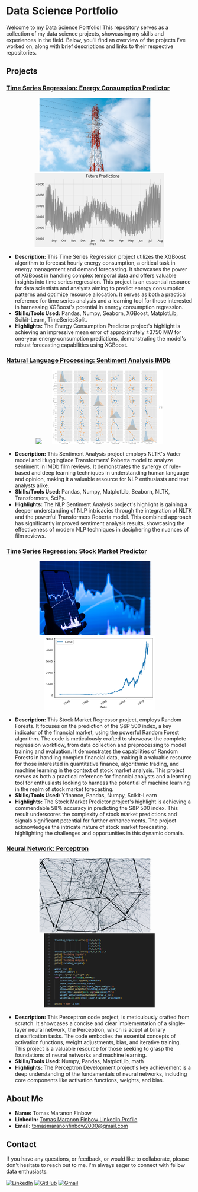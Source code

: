 # Data Science Portfolio

Welcome to my Data Science Portfolio! This repository serves as a collection of my data science projects, showcasing my skills and experiences in the field. Below, you'll find an overview of the projects I've worked on, along with brief descriptions and links to their respective repositories.

## Projects

### [Time Series Regression: Energy Consumption Predictor](https://github.com/tommf00/Data-Science-Portfolio/tree/main/Energy%20consumption%20predictor)
<p align="center">
  <img src="https://github.com/tommf00/Data-Science-Portfolio/blob/main/images/power_grid.jpg" width="300" />
  &nbsp;&nbsp;&nbsp;&nbsp;&nbsp;
  <img src="https://github.com/tommf00/Data-Science-Portfolio/blob/main/images/future_predictions_energy_consumption.png" height="200" width="350" />
</p>

- **Description:** This Time Series Regression project utilizes the XGBoost algorithm to forecast hourly energy consumption, a critical task in energy management and demand forecasting. It showcases the power of XGBoost in handling complex temporal data and offers valuable insights into time series regression. This project is an essential resource for data scientists and analysts aiming to predict energy consumption patterns and optimize resource allocation. It serves as both a practical reference for time series analysis and a learning tool for those interested in harnessing XGBoost's potential in energy consumption regression.
- **Skills/Tools Used:** Pandas, Numpy, Seaborn, XGBoost, MatplotLib, Scikit-Learn, TimeSeriesSplit.
- **Highlights:** The Energy Consumption Predictor project's highlight is achieving an impressive mean error of approximately ±3750 MW for one-year energy consumption predictions, demonstrating the model's robust forecasting capabilities using XGBoost.

### [Natural Language Processing: Sentiment Analysis IMDb](https://github.com/tommf00/Data-Science-Portfolio/tree/main/Sentiment%20Analysis%20IMDB)
<p align="center">
  <img src="https://github.com/tommf00/Data-Science-Portfolio/blob/main/images/film_reviews.jpg" width="300" />
  &nbsp;&nbsp;&nbsp;&nbsp;&nbsp;
  <img src="https://github.com/tommf00/Data-Science-Portfolio/blob/main/images/pair_plot_sentiment.png" height="200" width="300" />
</p>

- **Description:** This Sentiment Analysis project employs NLTK's Vader model and Huggingface Transformers' Roberta model to analyze sentiment in IMDb film reviews. It demonstrates the synergy of rule-based and deep learning techniques in understanding human language and opinion, making it a valuable resource for NLP enthusiasts and text analysts alike.
- **Skills/Tools Used:** Pandas, Numpy, MatplotLib, Seaborn, NLTK, Transformers, SciPy.
- **Highlights:** The NLP Sentiment Analysis project's highlight is gaining a deeper understanding of NLP intricacies through the integration of NLTK and the powerful Transformers Roberta model. This combined approach has significantly improved sentiment analysis results, showcasing the effectiveness of modern NLP techniques in deciphering the nuances of film reviews.

### [Time Series Regression: Stock Market Predictor](https://github.com/tommf00/Data-Science-Portfolio/tree/main/Stock%20Market%20Predictor)
<p align="center">
  <img src="https://github.com/tommf00/Data-Science-Portfolio/blob/main/images/stock_market_img.jpg" width="300" />
  &nbsp;&nbsp;&nbsp;&nbsp;&nbsp;
  <img src="https://github.com/tommf00/Data-Science-Portfolio/blob/main/images/stock_market_sp500.png" height="200" width="300" />
</p>

- **Description:** This Stock Market Regressor project, employs Random Forests. It focuses on the prediction of the S&P 500 index, a key indicator of the financial market, using the powerful Random Forest algorithm. The code is meticulously crafted to showcase the complete regression workflow, from data collection and preprocessing to model training and evaluation. It demonstrates the capabilities of Random Forests in handling complex financial data, making it a valuable resource for those interested in quantitative finance, algorithmic trading, and machine learning in the context of stock market analysis. This project serves as both a practical reference for financial analysts and a learning tool for enthusiasts looking to harness the potential of machine learning in the realm of stock market forecasting.
- **Skills/Tools Used:** Yfinance, Pandas, Numpy, Scikit-Learn
- **Highlights:** The Stock Market Predictor project's highlight is achieving a commendable 58% accuracy in predicting the S&P 500 index. This result underscores the complexity of stock market predictions and signals significant potential for further enhancements. The project acknowledges the intricate nature of stock market forecasting, highlighting the challenges and opportunities in this dynamic domain.

### [Neural Network: Perceptron](https://github.com/tommf00/Data-Science-Portfolio/tree/main/Perceptron)
<p align="center">
  <img src="https://github.com/tommf00/Data-Science-Portfolio/blob/main/images/neural_network_img.jpg" width="300" />
  &nbsp;&nbsp;&nbsp;&nbsp;&nbsp;
  <img src="https://github.com/tommf00/Data-Science-Portfolio/blob/main/images/perceptron_code.png" height="200" width="300" />
</p>

- **Description:** This Perceptron code project, is meticulously crafted from scratch. It showcases a concise and clear implementation of a single-layer neural network, the Perceptron, which is adept at binary classification tasks. The code embodies the essential concepts of activation functions, weight adjustments, bias, and iterative training. This project is a valuable resource for those seeking to grasp the foundations of neural networks and machine learning.
- **Skills/Tools Used:** Numpy, Pandas, MatplotLib, math
- **Highlights:** The Perceptron Development project's key achievement is a deep understanding of the fundamentals of neural networks, including core components like activation functions, weights, and bias.

## About Me

- **Name:** Tomas Maranon Finbow
- **LinkedIn:** [Tomas Maranon Finbow LinkedIn Profile](https://www.linkedin.com/in/tomas-maranon-finbow-758880196/)
- **Email:** tomasmaranonfinbow2000@gmail.com

## Contact

If you have any questions, or feedback, or would like to collaborate, please don't hesitate to reach out to me. I'm always eager to connect with fellow data enthusiasts.

[![LinkedIn](https://img.shields.io/badge/linkedin-%230077B5.svg?style=for-the-badge&logo=linkedin&logoColor=white)](https://www.linkedin.com/in/tomas-maranon-finbow-758880196/)
[![GitHub](https://img.shields.io/badge/github-%23121011.svg?style=for-the-badge&logo=github&logoColor=white)](https://github.com/tommf00)
[![Gmail](https://img.shields.io/badge/Gmail-D14836?style=for-the-badge&logo=gmail&logoColor=white)](mailto:tomasmaranonfinbow2000@gmail.com)
